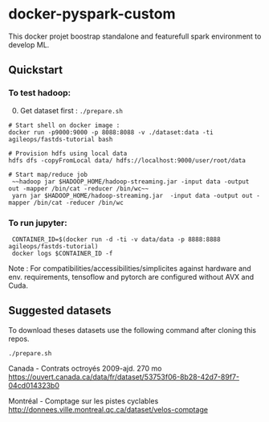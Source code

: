 # docker-pyspark-custom

This docker projet boostrap standalone and featurefull spark environment to develop ML.

## Quickstart


### To test hadoop:

0. Get dataset first : `./prepare.sh`

```
# Start shell on docker image :
docker run -p9000:9000 -p 8088:8088 -v ./dataset:data -ti agileops/fastds-tutorial bash

# Provision hdfs using local data
hdfs dfs -copyFromLocal data/ hdfs://localhost:9000/user/root/data

# Start map/reduce job
 ~~hadoop jar $HADOOP_HOME/hadoop-streaming.jar -input data -output out -mapper /bin/cat -reducer /bin/wc~~
 yarn jar $HADOOP_HOME/hadoop-streaming.jar  -input data -output out -mapper /bin/cat -reducer /bin/wc
```


### To run jupyter:

```
 CONTAINER_ID=$(docker run -d -ti -v data/data -p 8888:8888 agileops/fastds-tutorial)
 docker logs $CONTAINER_ID -f
```


Note : For compatibilities/accessibilities/simplicites against hardware and env. requirements, tensoflow and pytorch are configured without AVX and Cuda.



## Suggested datasets

To download theses datasets use the following command after cloning this repos.

```
./prepare.sh
```

Canada - Contrats octroyés 2009-ajd. 270 mo
https://ouvert.canada.ca/data/fr/dataset/53753f06-8b28-42d7-89f7-04cd014323b0

Montréal - Comptage sur les pistes cyclables
http://donnees.ville.montreal.qc.ca/dataset/velos-comptage
